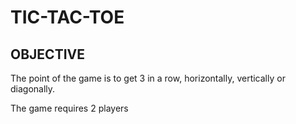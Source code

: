# TIC-TAC-TOE

## OBJECTIVE

The point of the game is to get 3 in a row, horizontally, vertically or diagonally.

The game requires 2 players




